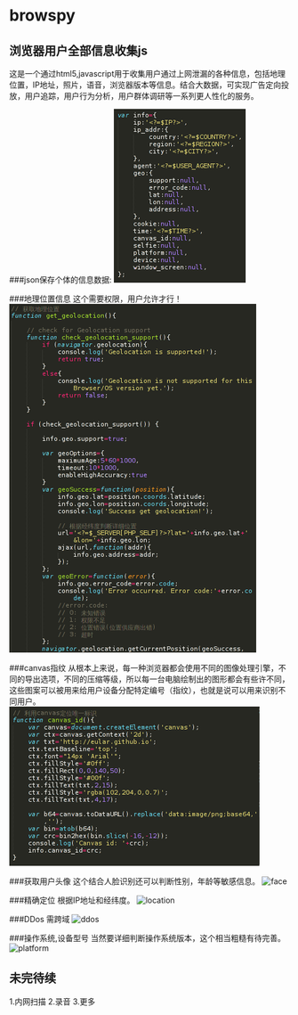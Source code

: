 browspy
=======

浏览器用户全部信息收集js
--------------------
这是一个通过html5,javascript用于收集用户通过上网泄漏的各种信息，包括地理位置，IP地址，照片，语音，浏览器版本等信息。结合大数据，可实现广告定向投放，用户追踪，用户行为分析，用户群体调研等一系列更人性化的服务。

###json保存个体的信息数据:
![info](screenshot/0.png)

###地理位置信息
这个需要权限，用户允许才行！
![geolocation](screenshot/1.png)

###canvas指纹
从根本上来说，每一种浏览器都会使用不同的图像处理引擎，不同的导出选项，不同的压缩等级，所以每一台电脑绘制出的图形都会有些许不同，这些图案可以被用来给用户设备分配特定编号（指纹），也就是说可以用来识别不同用户。
![canvas](screenshot/2.png)

###获取用户头像
这个结合人脸识别还可以判断性别，年龄等敏感信息。
![face](3.png)

###精确定位
根据IP地址和经纬度。
![location](4.png)

###DDos
需跨域
![ddos](5.png)

###操作系统,设备型号
当然要详细判断操作系统版本，这个相当粗糙有待完善。
![platform](6.png)

未完待续
------
1.内网扫描
2.录音
3.更多